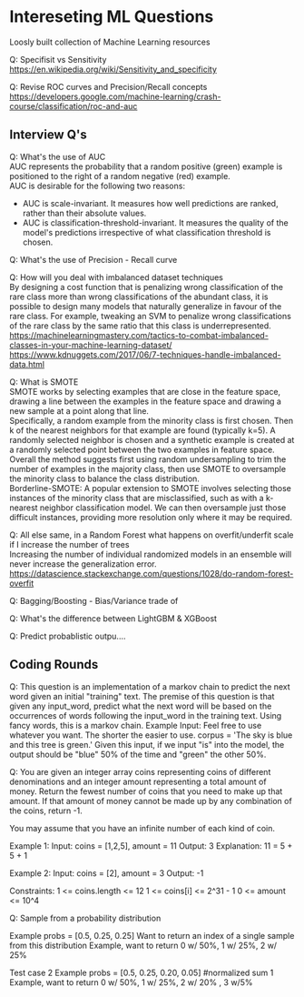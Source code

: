 # Intereseting ML Questions
Loosly built collection of Machine Learning resources 

Q: Specifisit vs Sensitivity  
https://en.wikipedia.org/wiki/Sensitivity_and_specificity

Q: Revise ROC curves and Precision/Recall concepts  
https://developers.google.com/machine-learning/crash-course/classification/roc-and-auc



## Interview Q's
Q: What's the use of AUC  
AUC represents the probability that a random positive (green) example is positioned to the right of a random negative (red) example.  
AUC is desirable for the following two reasons:  
* AUC is scale-invariant. It measures how well predictions are ranked, rather than their absolute values.
* AUC is classification-threshold-invariant. It measures the quality of the model's predictions irrespective of what classification threshold is chosen.

Q: What's the use of Precision - Recall curve

Q: How will you deal with imbalanced dataset techniques  
By designing a cost function that is penalizing wrong classification of the rare class more than wrong classifications of the abundant class, it is possible to design many models that naturally generalize in favour of the rare class. For example, tweaking an SVM to penalize wrong classifications of the rare class by the same ratio that this class is underrepresented.  
https://machinelearningmastery.com/tactics-to-combat-imbalanced-classes-in-your-machine-learning-dataset/  
https://www.kdnuggets.com/2017/06/7-techniques-handle-imbalanced-data.html

Q: What is SMOTE  
SMOTE works by selecting examples that are close in the feature space, drawing a line between the examples in the feature space and drawing a new sample at a point along that line.  
Specifically, a random example from the minority class is first chosen. Then k of the nearest neighbors for that example are found (typically k=5). A randomly selected neighbor is chosen and a synthetic example is created at a randomly selected point between the two examples in feature space. Overall the method suggests first using random undersampling to trim the number of examples in the majority class, then use SMOTE to oversample the minority class to balance the class distribution.  
Borderline-SMOTE: A popular extension to SMOTE involves selecting those instances of the minority class that are misclassified, such as with a k-nearest neighbor classification model. We can then oversample just those difficult instances, providing more resolution only where it may be required.


Q: All else same, in a Random Forest what happens on overfit/underfit scale if I increase the number of trees  
Increasing the number of individual randomized models in an ensemble will never increase the generalization error.
https://datascience.stackexchange.com/questions/1028/do-random-forest-overfit

Q: Bagging/Boosting - Bias/Variance trade of  

Q: What's the difference between LightGBM & XGBoost  

Q: Predict probablistic outpu....  


## Coding Rounds
Q: This question is an implementation of a markov chain to predict the next word given an initial "training" text. The premise of this question is that given any input_word, predict what the next word will be based on the occurrences of words following the input_word in the training text. Using fancy words, this is a markov chain.
Example Input:
Feel free to use whatever you want. The shorter the easier to use.
corpus = 'The sky is blue and this tree is green.'
Given this input, if we input "is" into the model, the output should be "blue" 50% of the time and "green" the other 50%.


Q: You are given an integer array coins representing coins of different denominations and an integer amount representing a total amount of money.
Return the fewest number of coins that you need to make up that amount. If that amount of money cannot be made up by any combination of the coins, return -1.

You may assume that you have an infinite number of each kind of coin.

Example 1:
Input: coins = [1,2,5], amount = 11
Output: 3
Explanation: 11 = 5 + 5 + 1

Example 2:
Input: coins = [2], amount = 3
Output: -1

Constraints:
1 <= coins.length <= 12
1 <= coins[i] <= 2^31 - 1
0 <= amount <= 10^4


Q: Sample from a probability distribution 

Example probs = [0.5, 0.25, 0.25] 
Want to return an index of a single sample from this distribution 
Example, want to return 0 w/ 50%, 1 w/ 25%, 2 w/ 25%  

  Test case 2 
  Example probs = [0.5, 0.25, 0.20, 0.05] #normalized sum 1  
  Example, want to return 0 w/ 50%, 1 w/ 25%, 2 w/ 20% , 3 w/5% 

  

